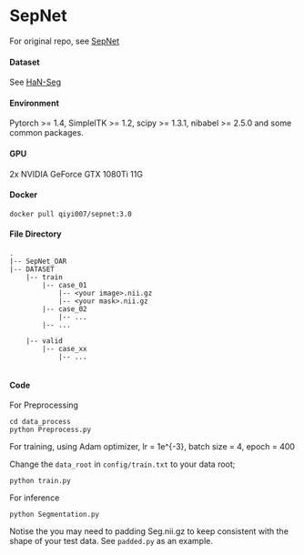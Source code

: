 # SepNet
For original repo, see [SepNet](https://github.com/HiLab-git/SepNet/tree/master)

#### Dataset

See [HaN-Seg](https://doi.org/10.1002/mp.16197)

#### Environment
Pytorch >= 1.4, SimpleITK >= 1.2, scipy >= 1.3.1, nibabel >= 2.5.0 and some common packages.

#### GPU
2x NVIDIA GeForce GTX 1080Ti 11G

#### Docker

```
docker pull qiyi007/sepnet:3.0
```

#### File Directory
```
.
|-- SepNet_OAR
|-- DATASET
    |-- train
        |-- case_01
            |-- <your image>.nii.gz
            |-- <your mask>.nii.gz
        |-- case_02
            |-- ...
        |-- ...
   
    |-- valid
        |-- case_xx
            |-- ...


```


#### Code
For Preprocessing

```
cd data_process
python Preprocess.py
```

For training, using Adam optimizer, lr = 1e^{-3}, batch size = 4, epoch = 400

Change the `data_root` in `config/train.txt` to your data root;
```
python train.py
```

For inference

```
python Segmentation.py
```
Notise the you may need to padding Seg.nii.gz to keep consistent with the shape of your test data. See `padded.py` as an example.

